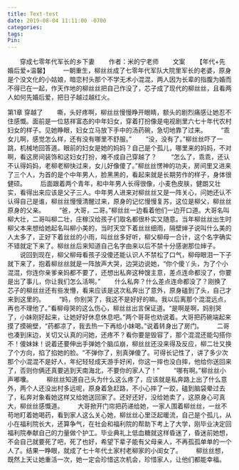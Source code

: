 ```yaml
---
title: Text-test
date: 2019-08-04 11:11:00 -0700
categories: 
tags: 
Pin:
---
```


　　穿成七零年代军长的乡下妻
　　作者：米的宁老师
　　文案
　　【年代+先婚后爱+温馨】
　　一朝重生，柳丝丝成了七零年代军队大院里军长的老婆，原身是个没文化的小姑娘，暗恋村头那个不学无术小混混，两人因为长辈的指腹为婚而不得已在一起，作天作地的柳丝丝把自己作没了，芯子成了现代的柳丝丝，且看两人如何先婚后爱，把日子越过越红火。

第1章 穿越了
　　嘶，头好疼啊，柳丝丝慢慢睁开眼睛，额头的剧烈痛感让她忍不住感慨。面前是一位慈祥富态的中年妇女，穿着打扮像是电视剧里六七十年代农村妇女的样子。见她睁眼，妇女立马放下手中的汤药碗，急切地靠了过来。
　　“乖女儿啊，感觉怎么样，还有没有哪里不舒服。”
　　“没，没有了。”柳丝丝吓了一跳，机械地回答道。眼前的妇女是她的妈妈？自己是个孤儿，哪里来的妈妈，不对啊，看这房间装饰和这妇女打扮，难不成自己穿越了？
　　“怎么了，乖乖，还认不认得妈妈，老柳老柳快过来，女儿好像傻了。”柳丝丝愣神的功夫，房间里又进来了三个人，为首的是个中年男人，脸黑黑的，看起来就是长期劳作的样子，身体很健硕。
　　后面跟着两个青年，和中年男人长得很像，小麦色皮肤，健朗又壮实，看得出来应该是父子三人。中年男人进来对柳丝丝又是一阵关心，问她还认不认得自己是谁，柳丝丝慢慢清醒过来，原身的记忆慢慢复苏，这位是柳父，柳丝丝原身的父亲。
　　“爸，大哥，二哥。”柳丝丝一边看着他们一边开口道。大哥名叫柳大壮，二哥叫柳二壮，庄稼汉给孩子们取名都很朴实又随意。当年柳丝丝出生时柳父本来想给她起名叫柳小美的，当时天空下着丝丝细雨，隔壁婶子说叫什么美的人太多了，正好下着丝丝的小雨，叫丝丝多好听，柳父柳母一合计，这个名字确实不错就定下来了。柳丝丝后来知道自己名字由来以后不禁十分感谢那位婶子。
　　说回到现在，柳父柳母看孩子没傻还能认识人不禁松了口气，柳母眼泪一下子就下来了，抱着柳丝丝就是一阵放声大哭，边哭边说她，“你个傻丫头，为了个小混混，你连你亲爹亲妈都不要了，还想出私奔这种馊主意，差点连命都没了，你要是出了事儿，你让我们怎么活啊。”
　　什么私奔？什么差点连命都没了？刚换了芯子的柳丝丝还有些发懵，看来应该是这次私奔出了意外，原身磕到了头，自己才来到这里的。
　　“妈，你别哭了，我这不是好好的嘛。我以后离那个混混远点，再也不理他了。”看柳母哭的这么伤心，柳丝丝出言保证道。“是啊是啊，妈别哭了，小妹刚好起来，让她好好休息休息吧。”两个哥哥也劝说着。大哥把药碗端起来摸了摸碗壁，“药都凉了，我去热一下再给小妹喝。”说着转身出了房门。
　　二哥也凑到床边，关切又认真的问她，还疼不？看你要是毁容了，那个混混还能勾搭你不！傻妹妹！说着还要伸出手弹她个脑瓜崩，柳丝丝还没来得及反应，柳二壮又换了个方向，掐了掐她的脸。“不弹你了，别真弹傻了。可得长记性了，讲了多少次那个小混混不是好人，年纪轻轻成天游手好闲，你这一摔也没白摔，他给你送回来了，否则你俩还真要逃到天南海北，不要你的家人了！”
　　“哪有啊。”柳丝丝小声嘟囔。
　　柳丝丝知道自己头为什么这么疼了，应该就是私奔路上出了什么意外，两个人还没出村多远呢，原身着急赶路，不小心摔了一跤，磕到脑袋晕过去了，私奔对象看她这样又给她送回家了。还好还好，没给她卖了，这原身心可真大，柳丝丝感慨道。
　　大哥掀开门帘把药递给她，一家人围着柳丝丝，一丝不苟地盯着她喝药，看到家人这么关心她，柳丝丝心里泛起暖流，自己是个孤儿，从小在福利院长大，还算争气，在社会和福利院的帮助下考上了大学，刚毕业决定回福利院奉献自己的力量做个护工。毕业典礼上低血糖就这样昏迷了，昏迷前她想，不会自己就要死了吧，死了也好，希望下辈子能有父母亲人，不再孤孤单单的一个人了。结果一睁眼，就成了七十年代土家村老柳家的小闺女了。
　　柳丝丝想，既然上天让她重活一次，她一定会珍惜这次机会，珍惜家人，让他们都能幸福。